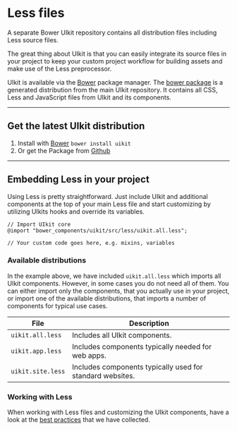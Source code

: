 # Less files

<p class="uk-text-lead">A separate Bower UIkit repository contains all distribution files including Less source files.</p>

The great thing about UIkit is that you can easily integrate its source files in your project to keep your custom project workflow for building assets and make use of the Less preprocessor.

UIkit is available via the [Bower](http://bower.io/) package manager. The [bower package](https://github.com/uikit/bower-uikit) is a generated distribution from the main UIkit repository. It contains all CSS, Less and JavaScript files from UIkit and its components.

***

## Get the latest UIkit distribution

1. Install with [Bower](http://bower.io/) `bower install uikit`
2. Or get the Package from [Github](https://github.com/uikit/bower-uikit/)

***

## Embedding Less in your project

Using Less is pretty straightforward. Just include UIkit and additional components at the top of your main Less file and start customizing by utilizing UIkits hooks and override its variables.

```
// Import UIkit core
@import "bower_components/uikit/src/less/uikit.all.less";

// Your custom code goes here, e.g. mixins, variables
```

### Available distributions

In the example above, we have included `uikit.all.less` which imports all UIkit components. However, in some cases you do not need all of them. You can either import only the components, that you actually use in your project, or import one of the available distributions, that imports a number of components for typical use cases.

| File | Description |
| ---- | ----------- |
| `uikit.all.less`  | Includes all UIkit components. |
| `uikit.app.less`  | Includes components typically needed for web apps. |
| `uikit.site.less` | Includes components typically used for standard websites. |

### Working with Less

When working with Less files and customizing the UIkit components, have a look at the [best practices](theme.md#best-practices) that we have collected.
